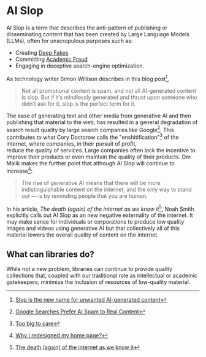 # AI Slop
AI Slop is a term that describes the anti-pattern of publishing or disseminating 
content that has been created by Large Language Models (LLMs), often for unscrupulous 
purposes such as:

- Creating [Deep Fakes](deep-fakes.html)
- Committing [Academic Fraud](academic-fraud.html)
- Engaging in deceptive search-engine optimization.

As technology writer Simon Willison describes in this blog post[^WILLISON],

> Not all promotional content is spam, and not all AI-generated content is slop. 
> But if it’s mindlessly generated and thrust upon someone who didn’t ask 
> for it, slop is the perfect term for it.

The ease of generating text and other media from generative AI and then publishing that 
material to the web, has resulted in a general degradation of search result quality by 
large search companies like Google[^GOOG]. This contributes to what Cory Doctorow 
calls the "enshitification"[^ENSHITIFICATION] of the internet, where companies, in their pursuit of profit,  
reduce the quality of services. Large companies often lack the incentive to improve their products or even 
maintain the quality of their products. Om Malik makes the further point that
although AI Slop will continue to increase[^OM]:

> The rise of generative AI means that there will be more indistinguishable content on the 
> internet, and the only way to stand out — is by reminding people that you are human.
   
In his article, *The death (again) of the internet as we know it*[^NOAH], Noah Smith explicitly
calls out AI Slop as an new negative externality of the internet. It may make sense for
individuals or corporations to produce low quality images and videos using generative AI but
that collectively all of this material lowers the overall quality of content on the internet.


## What can libraries do?
While not a new problem, libraries can continue to provide quality collections that, coupled 
with our traditional role as intellectual or academic gatekeepers, minimize the inclusion of 
resources of low-quality material. 



[^WILLISON]: [Slop is the new name for unwanted AI-generated content](https://simonwillison.net/2024/May/8/slop/)
[^GOOG]: [Google Searches Prefer AI Spam to Real Content](https://www.inc.com/kit-eaton/google-searches-prefer-ai-spam-to-real-content.html)
[^ENSHITIFICATION]: [Too big to care](https://doctorow.medium.com/https-pluralistic-net-2024-04-04-teach-me-how-to-shruggie-kagi-caaa88c221f2)
[^OM]: [Why I redesigned my home page?](https://om.co/2024/03/16/why-i-redesigned-my-home-page/)
[^NOAH]: [The death (again) of the internet as we know it](https://www.noahpinion.blog/i/144512843/slop) 
